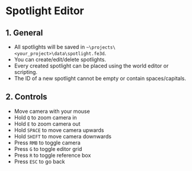 # Spotlight Editor

## 1. General

- All spotlights will be saved in `~\projects\<your_project>\data\spotlight.fe3d`.
- You can create/edit/delete spotlights.
- Every created spotlight can be placed using the world editor or scripting.
- The ID of a new spotlight cannot be empty or contain spaces/capitals.

## 2. Controls

- Move camera with your mouse
- Hold `Q` to zoom camera in
- Hold `E` to zoom camera out
- Hold `SPACE` to move camera upwards
- Hold `SHIFT` to move camera downwards
- Press `RMB` to toggle camera
- Press `G` to toggle editor grid
- Press `R` to toggle reference box
- Press `ESC` to go back
